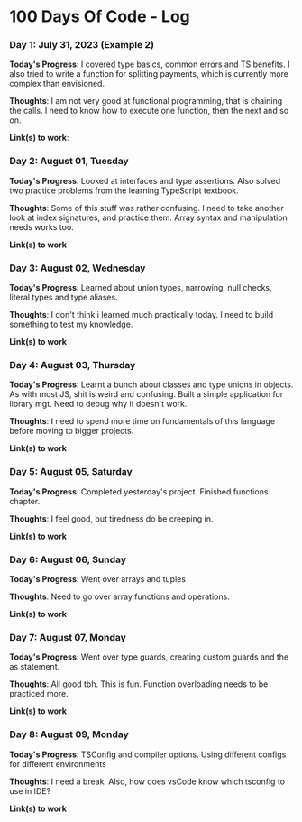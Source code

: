 # 100 Days Of Code - Log

### Day 1: July 31, 2023 (Example 2)

**Today's Progress**: I covered type basics, common errors and TS benefits. I also tried to write a function for splitting payments, which is currently more complex than envisioned.

**Thoughts**: I am not very good at functional programming, that is chaining the calls. I need to know how to execute one function, then the next and so on.

**Link(s) to work**: 


### Day 2: August 01, Tuesday

**Today's Progress**: Looked at interfaces and type assertions. Also solved two practice problems from the learning TypeScript textbook.

**Thoughts**: Some of this stuff was rather confusing. I need to take another look at index signatures, and practice them. Array syntax and manipulation needs works too.

**Link(s) to work**

### Day 3: August 02, Wednesday

**Today's Progress**: Learned about union types, narrowing, null checks, literal types and type aliases.

**Thoughts**: I don't think i learned much practically today. I need to build something to test my knowledge.

**Link(s) to work**

### Day 4: August 03, Thursday

**Today's Progress**: Learnt a bunch about classes and type unions in objects. As with most JS, shit is weird and confusing. Built a simple application for library mgt. Need to debug why it doesn't work.

**Thoughts**: I need to spend more time on fundamentals of this language before moving to bigger projects.

**Link(s) to work**

### Day 5: August 05, Saturday

**Today's Progress**: Completed yesterday's project. Finished functions chapter.

**Thoughts**: I feel good, but tiredness do be creeping in.

**Link(s) to work**

### Day 6: August 06, Sunday

**Today's Progress**: Went over arrays and tuples

**Thoughts**: Need to go over array functions and operations.

**Link(s) to work**

### Day 7: August 07, Monday

**Today's Progress**: Went over type guards, creating custom guards and the as statement.

**Thoughts**: All good tbh. This is fun. Function overloading needs to be practiced more.

**Link(s) to work**

### Day 8: August 09, Monday

**Today's Progress**: TSConfig and compiler options. Using different configs for different environments

**Thoughts**: I need a break. Also, how does vsCode know which tsconfig to use in IDE?

**Link(s) to work**